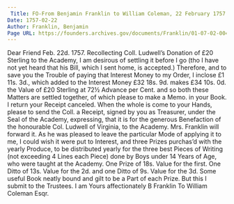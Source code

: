 ```yaml
---
 Title: FO-From Benjamin Franklin to William Coleman, 22 February 1757
Date: 1757-02-22
Author: Franklin, Benjamin
Page URL: https://founders.archives.gov/documents/Franklin/01-07-02-0049
---
```


Dear Friend
Feb. 22d. 1757.
Recollecting Coll. Ludwell’s Donation of £20 Sterling to the Academy, I am desirous of settling it before I go (tho I have not yet heard that his Bill, which I sent home, is accepted.) Therefore, and to save you the Trouble of paying that Interest Money to my Order, I inclose £1 11s. 3d., which added to the Interest Money £32 18s. 9d. makes £34 10s. 0d. the Value of £20 Sterling at 72½ Advance per Cent. and so both these Matters are settled together, of which please to make a Memo. in your Book. I return your Receipt canceled. When the whole is come to your Hands, please to send the Coll. a Receipt, signed by you as Treasurer, under the Seal of the Academy, expressing, that it is for the generous Benefaction of the honourable Col. Ludwell of Virginia, to the Academy. Mrs. Franklin will forward it. As he was pleased to leave the particular Mode of applying it to me, I could wish it were put to Interest, and three Prizes purchas’d with the yearly Produce, to be distributed yearly for the three best Pieces of Writing (not exceeding 4 Lines each Piece) done by Boys under 14 Years of Age, who were taught at the Academy. One Prize of 18s. Value for the first. One Ditto of 13s. Value for the 2d. and one Ditto of 9s. Value for the 3d. Some useful Book neatly bound and gilt to be a Part of each Prize. But this I submit to the Trustees. I am Yours affectionately
B Franklin
To William Coleman Esqr.


